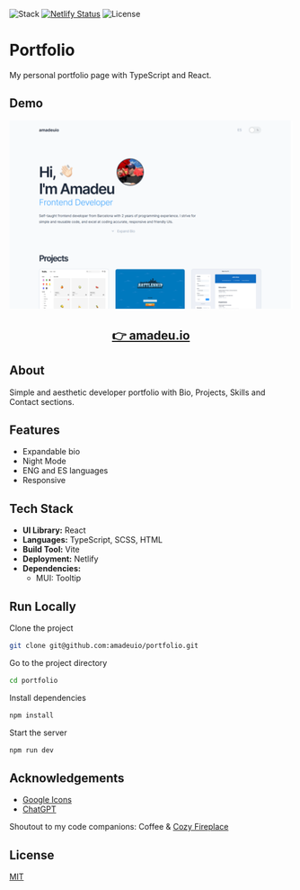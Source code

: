 ![Stack](https://img.shields.io/badge/Stack-React_|_TypeScript-149eca)
[![Netlify Status](https://api.netlify.com/api/v1/badges/c7d84bf3-e09b-4290-9168-a38ade1abbc4/deploy-status)](https://app.netlify.com/projects/portfolio-amadeuio/deploys) 
![License](https://img.shields.io/badge/License-MIT-green)

# Portfolio

My personal portfolio page with TypeScript and React.

## Demo

<p align="center">
  <img src="public/screenshots/screenshot.png" width="650px" alt="screenshot">
</p>
<h2 align="center">
  <a href="https://portfolio-amadeuio.netlify.app/">👉 amadeu.io</a>
</h2>

## About

Simple and aesthetic developer portfolio with Bio, Projects, Skills and Contact sections.

## Features

- Expandable bio
- Night Mode
- ENG and ES languages
- Responsive

## Tech Stack

- **UI Library:** React
- **Languages:** TypeScript, SCSS, HTML
- **Build Tool:** Vite
- **Deployment:** Netlify
- **Dependencies:**
  - MUI: Tooltip

## Run Locally

Clone the project

```bash
git clone git@github.com:amadeuio/portfolio.git
```

Go to the project directory

```bash
cd portfolio
```

Install dependencies

```bash
npm install
```

Start the server

```bash
npm run dev
```

## Acknowledgements

- [Google Icons](https://fonts.google.com/icons)
- [ChatGPT](https://chat.openai.com)

Shoutout to my code companions: Coffee & [Cozy Fireplace](https://www.youtube.com/watch?v=ze-TjhwceFE)

## License

[MIT](https://choosealicense.com/licenses/mit/)
